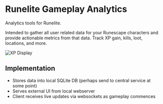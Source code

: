 # Runelite Gameplay Analytics

Analytics tools for Runelite.

Intended to gather all user related data for your Runescape characters and provide actionable metrics from that data. Track XP gain, kills, loot, locations, and more.

![XP Display](../assets/xpdisplay.png?raw=true)

## Implementation

* Stores data into local SQLite DB (perhaps send to central service at some point)
* Serves external UI from local webserver
* Client receives live updates via websockets as gameplay commences